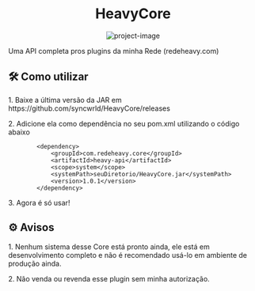 <h1 align="center" id="title">HeavyCore</h1>

<p align="center"><img src="https://socialify.git.ci/syncwrld/HeavyCore/image?description=1&amp;font=Inter&amp;language=1&amp;name=1&amp;owner=1&amp;pattern=Solid&amp;stargazers=1&amp;theme=Dark" alt="project-image"></p>

<p id="description">Uma API completa pros plugins da minha Rede (redeheavy.com)</p>

<h2>🛠️ Como utilizar</h2>

<p>1. Baixe a última versão da JAR em https://github.com/syncwrld/HeavyCore/releases</p>

<p>2. Adicione ela como dependência no seu pom.xml utilizando o código abaixo</p>

```
        <dependency>
            <groupId>com.redeheavy.core</groupId>
            <artifactId>heavy-api</artifactId>
            <scope>system</scope>
            <systemPath>seuDiretorio/HeavyCore.jar</systemPath>
            <version>1.0.1</version>
        </dependency>     
```

<p>3. Agora é só usar!</p>

<h2>⚙ Avisos</h2>

<p>1. Nenhum sistema desse Core está pronto ainda, ele está em desenvolvimento completo e não é recomendado usá-lo em ambiente de produção ainda.</p>
<p>2. Não venda ou revenda esse plugin sem minha autorização.</p>
